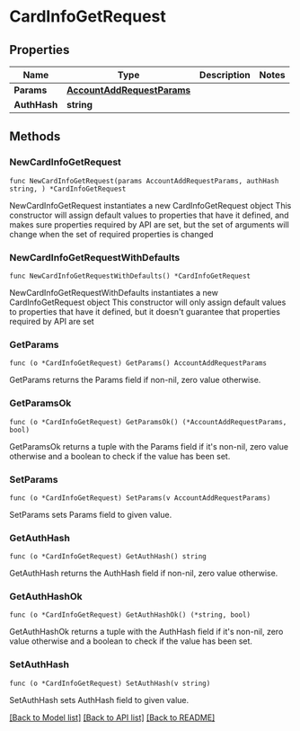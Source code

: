 # CardInfoGetRequest

## Properties

Name | Type | Description | Notes
------------ | ------------- | ------------- | -------------
**Params** | [**AccountAddRequestParams**](AccountAddRequestParams.md) |  | 
**AuthHash** | **string** |  | 

## Methods

### NewCardInfoGetRequest

`func NewCardInfoGetRequest(params AccountAddRequestParams, authHash string, ) *CardInfoGetRequest`

NewCardInfoGetRequest instantiates a new CardInfoGetRequest object
This constructor will assign default values to properties that have it defined,
and makes sure properties required by API are set, but the set of arguments
will change when the set of required properties is changed

### NewCardInfoGetRequestWithDefaults

`func NewCardInfoGetRequestWithDefaults() *CardInfoGetRequest`

NewCardInfoGetRequestWithDefaults instantiates a new CardInfoGetRequest object
This constructor will only assign default values to properties that have it defined,
but it doesn't guarantee that properties required by API are set

### GetParams

`func (o *CardInfoGetRequest) GetParams() AccountAddRequestParams`

GetParams returns the Params field if non-nil, zero value otherwise.

### GetParamsOk

`func (o *CardInfoGetRequest) GetParamsOk() (*AccountAddRequestParams, bool)`

GetParamsOk returns a tuple with the Params field if it's non-nil, zero value otherwise
and a boolean to check if the value has been set.

### SetParams

`func (o *CardInfoGetRequest) SetParams(v AccountAddRequestParams)`

SetParams sets Params field to given value.


### GetAuthHash

`func (o *CardInfoGetRequest) GetAuthHash() string`

GetAuthHash returns the AuthHash field if non-nil, zero value otherwise.

### GetAuthHashOk

`func (o *CardInfoGetRequest) GetAuthHashOk() (*string, bool)`

GetAuthHashOk returns a tuple with the AuthHash field if it's non-nil, zero value otherwise
and a boolean to check if the value has been set.

### SetAuthHash

`func (o *CardInfoGetRequest) SetAuthHash(v string)`

SetAuthHash sets AuthHash field to given value.



[[Back to Model list]](../README.md#documentation-for-models) [[Back to API list]](../README.md#documentation-for-api-endpoints) [[Back to README]](../README.md)


